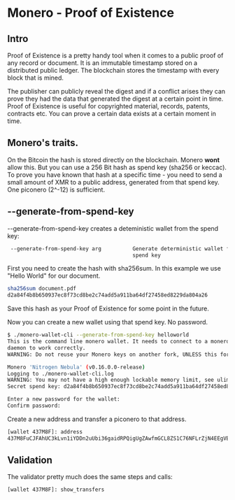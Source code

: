 # Monero - Proof of Existence

## Intro

Proof of Existence is a pretty handy tool when it comes to a public proof of any record or document. It is an immutable timestamp stored on a distributed public ledger. The blockchain stores the timestamp with every block that is mined.

The publisher can publicly reveal the digest and if  a conflict arises they can prove they had the data that generated the digest at a certain point in time. Proof of Existence is useful for copyrighted material, records, patents, contracts etc. You can prove a certain data exists at a certain moment in time.

## Monero's traits.

On the Bitcoin the hash is stored directly on the blockchain. Monero **wont** allow this. But you can use a 256 Bit hash as spend key (sha256 or keccac). To prove you have known that hash at a specific time - you need to send a small amount of XMR to a public address, generated from that spend key. One piconero (2^-12) is sufficient.

## --generate-from-spend-key

--generate-from-spend-key creates a deteministic wallet from the spend key:

```bash
 --generate-from-spend-key arg          Generate deterministic wallet from 
                                        spend key
```

First you need to create the hash with sha256sum. In this example we use "Hello World" for our document.

```bash
sha256sum document.pdf
d2a84f4b8b650937ec8f73cd8be2c74add5a911ba64df27458ed8229da804a26
```
Save this hash as your Proof of Existence for some point in the future.

Now you can create a new wallet using that spend key. No password.
```bash
$ ./monero-wallet-cli --generate-from-spend-key helloworld
This is the command line monero wallet. It needs to connect to a monero
daemon to work correctly.
WARNING: Do not reuse your Monero keys on another fork, UNLESS this fork has key reuse mitigations built in. Doing so will harm your privacy.

Monero 'Nitrogen Nebula' (v0.16.0.0-release)
Logging to ./monero-wallet-cli.log
WARNING: You may not have a high enough lockable memory limit, see ulimit -l
Secret spend key: d2a84f4b8b650937ec8f73cd8be2c74add5a911ba64df27458ed8229da804a26

Enter a new password for the wallet: 
Confirm password:
```

Create a new address and transfer a piconero to that address.

```bash
[wallet 437M8F]: address
437M8FuCJFAhUC3kLvn1iYDDn2uUbi36gaidRPQigUgZAwfmGCL8ZS1C76NFLrZjN4EEgVBEBeD4D2MJKEWSW936BQXCYTB
```

## Validation

The validator pretty much does the same steps and calls:

```bash
[wallet 437M8F]: show_transfers

```
